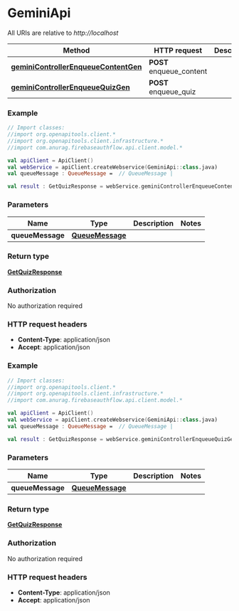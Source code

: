 # GeminiApi

All URIs are relative to *http://localhost*

Method | HTTP request | Description
------------- | ------------- | -------------
[**geminiControllerEnqueueContentGen**](GeminiApi.md#geminiControllerEnqueueContentGen) | **POST** enqueue_content | 
[**geminiControllerEnqueueQuizGen**](GeminiApi.md#geminiControllerEnqueueQuizGen) | **POST** enqueue_quiz | 





### Example
```kotlin
// Import classes:
//import org.openapitools.client.*
//import org.openapitools.client.infrastructure.*
//import com.anurag.firebaseauthflow.api.client.model.*

val apiClient = ApiClient()
val webService = apiClient.createWebservice(GeminiApi::class.java)
val queueMessage : QueueMessage =  // QueueMessage | 

val result : GetQuizResponse = webService.geminiControllerEnqueueContentGen(queueMessage)
```

### Parameters

Name | Type | Description  | Notes
------------- | ------------- | ------------- | -------------
 **queueMessage** | [**QueueMessage**](QueueMessage.md)|  |

### Return type

[**GetQuizResponse**](GetQuizResponse.md)

### Authorization

No authorization required

### HTTP request headers

 - **Content-Type**: application/json
 - **Accept**: application/json




### Example
```kotlin
// Import classes:
//import org.openapitools.client.*
//import org.openapitools.client.infrastructure.*
//import com.anurag.firebaseauthflow.api.client.model.*

val apiClient = ApiClient()
val webService = apiClient.createWebservice(GeminiApi::class.java)
val queueMessage : QueueMessage =  // QueueMessage | 

val result : GetQuizResponse = webService.geminiControllerEnqueueQuizGen(queueMessage)
```

### Parameters

Name | Type | Description  | Notes
------------- | ------------- | ------------- | -------------
 **queueMessage** | [**QueueMessage**](QueueMessage.md)|  |

### Return type

[**GetQuizResponse**](GetQuizResponse.md)

### Authorization

No authorization required

### HTTP request headers

 - **Content-Type**: application/json
 - **Accept**: application/json

